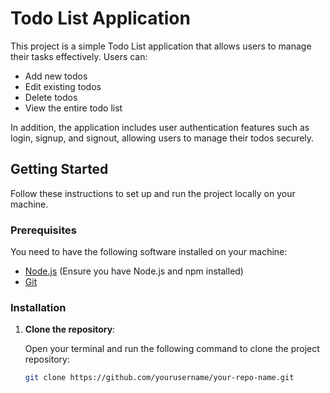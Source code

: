 # Todo List Application

This project is a simple Todo List application that allows users to manage their tasks effectively. Users can:

- Add new todos
- Edit existing todos
- Delete todos
- View the entire todo list

In addition, the application includes user authentication features such as login, signup, and signout, allowing users to manage their todos securely.

## Getting Started

Follow these instructions to set up and run the project locally on your machine.

### Prerequisites

You need to have the following software installed on your machine:

- [Node.js](https://nodejs.org/en/) (Ensure you have Node.js and npm installed)
- [Git](https://git-scm.com/)

### Installation

1. **Clone the repository**:

   Open your terminal and run the following command to clone the project repository:

   ```bash
   git clone https://github.com/yourusername/your-repo-name.git
